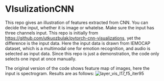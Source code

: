 # VIsulizationCNN
This repo gives an illustration of features extracted from CNN. You can decide the input, whether it is image or whatelse. Make sure the input has three channels input.
This repo is initially from https://github.com/utkuozbulak/pytorch-cnn-visualizations, yet the difference is the input data.
Here the input data is drawn from IEMOCAP dataset, which is a multimodal one for emotion recognition, and audio is selected as input data. 
Since this repo is just a demonstration, the code only selects one input at once manually. 

The original version of the code shows feature map of images, here the input is spectrogram.
Results are as follows:
![layer_vis_l17_f5_iter95](https://user-images.githubusercontent.com/31612357/118420309-20e23000-b6f1-11eb-85e3-fab5ce40af86.jpg)
